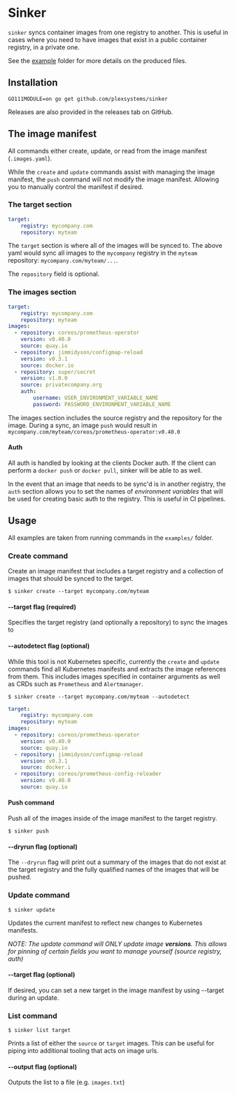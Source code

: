# Sinker

`sinker` syncs container images from one registry to another. This is useful in cases where you need to have images that exist in a public container registry, in a private one.

See the [example](../example) folder for more details on the produced files.

## Installation

`GO111MODULE=on go get github.com/plexsystems/sinker`

Releases are also provided in the releases tab on GitHub.

## The image manifest

All commands either create, update, or read from the image manifest (`.images.yaml`). 

While the `create` and `update` commands assist with managing the image manifest, the `push` command will not modify the image manifest. Allowing you to manually control the manifest if desired.

### The target section

```yaml
target:
    registry: mycompany.com
    repository: myteam
```

The `target` section is where all of the images will be synced to. The above yaml would sync all images to the `mycompany` registry in the `myteam` repository: `mycompany.com/myteam/...`. 

The `repository` field is optional.

### The images section

```yaml
target:
    registry: mycompany.com
    repository: myteam
images:
  - repository: coreos/prometheus-operator
    version: v0.40.0
    source: quay.io
  - repository: jimmidyson/configmap-reload
    version: v0.3.1
    source: docker.io
  - repository: super/secret
    version: v1.0.0
    source: privatecompany.org
    auth:
        username: USER_ENVIRONMENT_VARIABLE_NAME
        password: PASSWORD_ENVIRONMENT_VARIABLE_NAME
```

The images section includes the source registry and the repository for the image. During a sync, an image `push` would result in `mycompany.com/myteam/coreos/prometheus-operator:v0.40.0`

#### Auth

All auth is handled by looking at the clients Docker auth. If the client can perform a `docker push` or `docker pull`, sinker will be able to as well.

In the event that an image that needs to be sync'd is in another registry, the `auth` section allows you to set the names of _environment variables_ that will be used for creating basic auth to the registry. This is useful in CI pipelines.

## Usage

All examples are taken from running commands in the `examples/` folder.

### Create command

Create an image manifest that includes a target registry and a collection of images that should be synced to the target.

```
$ sinker create --target mycompany.com/myteam
```

#### --target flag (required)

Specifies the target registry (and optionally a repository) to sync the images to

#### --autodetect flag (optional)

While this tool is not Kubernetes specific, currently the `create` and `update` commands find all Kubernetes manifests and extracts the image references from them. This includes images specified in container arguments as well as CRDs such as `Prometheus` and `Alertmanager`.

```
$ sinker create --target mycompany.com/myteam --autodetect
```

```yaml
target:
    registry: mycompany.com
    repository: myteam
images:
  - repository: coreos/prometheus-operator
    version: v0.40.0
    source: quay.io
  - repository: jimmidyson/configmap-reload
    version: v0.3.1
    source: docker.i
  - repository: coreos/prometheus-config-reloader
    version: v0.40.0
    source: quay.io
```

#### Push command

Push all of the images inside of the image manifest to the target registry.

```
$ sinker push
```

#### --dryrun flag (optional)

The `--dryrun` flag will print out a summary of the images that do not exist at the target registry and the fully qualified names of the images that will be pushed.

### Update command

```
$ sinker update
```

Updates the current manifest to reflect new changes to Kubernetes manifests.

_NOTE: The update command will ONLY update image **versions**. This allows for pinning of certain fields you want to manage yourself (source registry, auth)_

#### --target flag (optional)

If desired, you can set a new target in the image manifest by using --target during an update.

### List command

```
$ sinker list target
```

Prints a list of either the `source` or `target` images. This can be useful for piping into additional tooling that acts on image urls.

#### --output flag (optional)

Outputs the list to a file (e.g. `images.txt`)
